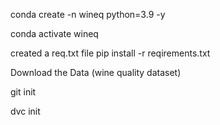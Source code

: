 conda create -n wineq python=3.9 -y

conda activate wineq

created a req.txt file
pip install -r reqirements.txt

Download the Data (wine quality dataset)

git init 

dvc init
